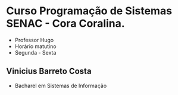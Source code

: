 # Curso Programação de Sistemas SENAC - Cora Coralina.


- Professor Hugo
- Horário matutino
- Segunda - Sexta 

## Vinicius Barreto Costa

- Bacharel em Sistemas de Informação
